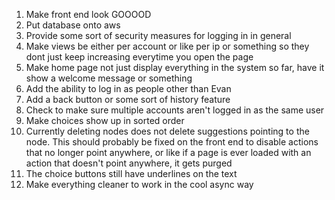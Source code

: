 1. Make front end look GOOOOD
2. Put database onto aws
3. Provide some sort of security measures for logging in in general
4. Make views be either per account or like per ip or something so they dont just keep increasing everytime you open the page
5. Make home page not just display everything in the system so far, have it show a welcome message or something
6. Add the ability to log in as people other than Evan
7. Add a back button or some sort of history feature
8. Check to make sure multiple accounts aren't logged in as the same user
9. Make choices show up in sorted order
10. Currently deleting nodes does not delete suggestions pointing to the node. This should probably be fixed on the front end to disable actions that no longer point anywhere, or like if a page is ever loaded with an action that doesn't point anywhere, it gets purged
11. The choice buttons still have underlines on the text
12. Make everything cleaner to work in the cool async way
